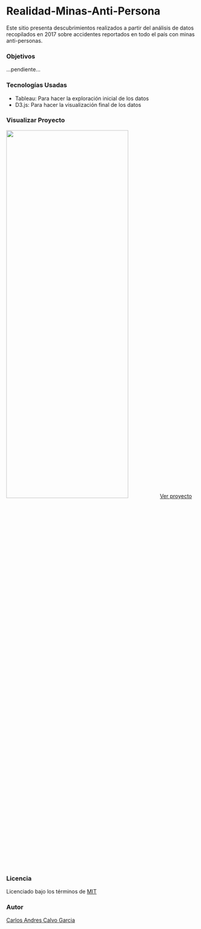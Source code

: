 # Realidad-Minas-Anti-Persona
Este sitio presenta descubrimientos realizados a partir del análisis de datos recopilados en 2017 sobre accidentes reportados en todo el país con minas anti-personas.
<h3>Objetivos</h3>
...pendiente...
<h3>Tecnologías Usadas</h3>
<ul>
  <li>Tableau:  Para hacer la exploración inicial de los datos</li>
  <li>D3.js:  Para hacer la visualización final de los datos</li>
</ul>
<h3>Visualizar Proyecto</h3>
<img width=80% height=50% src="screenshot.jpg">
<a href=https://carlosacalvo.github.io/Realidad-Minas-Anti-Persona/>Ver proyecto</a>
<h3>Licencia</h3>
Licenciado bajo los términos de <a href="LICENCE">MIT</a>
<h3>Autor</h3>
<a href=https://carlosacalvo.github.io>Carlos Andres Calvo Garcia</a>
